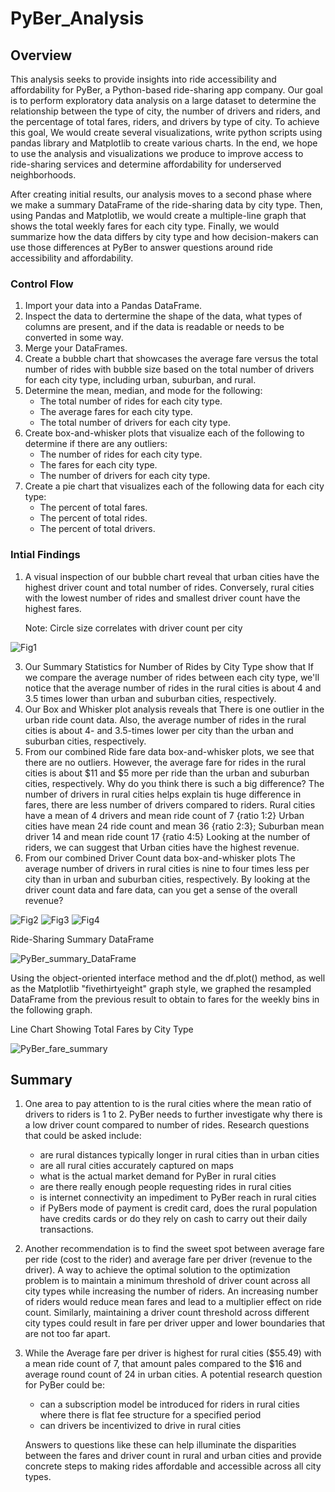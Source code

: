 # PyBer_Analysis
## Overview
This analysis seeks to provide insights into ride accessibility and affordability for PyBer, a Python-based ride-sharing app company. Our goal is to perform exploratory data analysis on a large dataset to determine the relationship between the type of city, the number of drivers and riders, and the percentage of total fares, riders, and drivers by type of city. To achieve this goal, We would create several visualizations, write python scripts using pandas library and Matplotlib to create various charts. In the end, we hope to use the analysis and visualizations we produce to improve access to ride-sharing services and determine affordability for underserved neighborhoods.

After creating initial results, our analysis moves to a second phase where we make a summary DataFrame of the ride-sharing data by city type. Then, using Pandas and Matplotlib, we would create a multiple-line graph that shows the total weekly fares for each city type. Finally, we would summarize how the data differs by city type and how decision-makers can use those differences at PyBer to answer questions around ride accessibility and affordability.

### Control Flow
1. Import your data into a Pandas DataFrame.
2. Inspect the data to dertermine the shape of the data, what types of columns are present, and if the data is readable or needs to be converted in some way.
3. Merge your DataFrames.
4. Create a bubble chart that showcases the average fare versus the total number of rides with bubble size based on the total number of drivers for each city type, including urban, suburban, and rural.
5. Determine the mean, median, and mode for the following:
    - The total number of rides for each city type.
    - The average fares for each city type.
    - The total number of drivers for each city type.
6. Create box-and-whisker plots that visualize each of the following to determine if there are any outliers:
    - The number of rides for each city type.
    - The fares for each city type.
    - The number of drivers for each city type.
7. Create a pie chart that visualizes each of the following data for each city type:
    - The percent of total fares.
    - The percent of total rides.
    - The percent of total drivers.

### Intial Findings
1. A visual inspection of our bubble chart reveal that urban cities have the highest driver count and total number of rides. Conversely, rural cities with the lowest number of rides and smallest driver count have the highest fares.

    Note: Circle size correlates with driver count per city

![Fig1](fig1.png)


3. Our Summary Statistics for Number of Rides by City Type show that If we compare the average number of rides between each city type, we'll notice that the average number of rides in the rural cities is about 4 and 3.5 times lower than urban and suburban cities, respectively.
4. Our Box and Whisker plot analysis reveals that There is one outlier in the urban ride count data. Also, the average number of rides in the rural cities is about 4- and 3.5-times lower per city than the urban and suburban cities, respectively.
5. From our combined Ride fare data box-and-whisker plots, we see that there are no outliers. However, the average fare for rides in the rural cities is about $11 and $5 more per ride than the urban and suburban cities, respectively. Why do you think there is such a big difference? The number of drivers in rural cities helps explain tis huge difference in fares, there are less number of drivers compared to riders. Rural cities have a mean of 4 drivers and mean ride count of 7 {ratio 1:2} Urban cities have mean 24 ride count and mean 36 {ratio 2:3}; Suburban mean driver 14 and mean ride count 17 {ratio 4:5} Looking at the number of riders, we can suggest that Urban cities have the highest revenue.
6. From our combined Driver Count data box-and-whisker plots The average number of drivers in rural cities is nine to four times less per city than in urban and suburban cities, respectively. By looking at the driver count data and fare data, can you get a sense of the overall revenue?


![Fig2](fig2.png)
![Fig3](fig3.png)
![Fig4](fig4.png)


Ride-Sharing Summary DataFrame

![PyBer_summary_DataFrame](pyber_summary_df.png)


Using the object-oriented interface method and the df.plot() method, as well as the Matplotlib "fivethirtyeight" graph style, we graphed the resampled DataFrame from the previous result to obtain to fares for the weekly bins in the following graph.

Line Chart Showing Total Fares by City Type

![PyBer_fare_summary](Total_Fares_by_City_Type.png)



## Summary

1. One area to pay attention to is the rural cities where the mean ratio of drivers to riders is 1 to 2. PyBer needs to further investigate why there is a low driver count compared to number of rides. Research questions that could be asked include:
   - are rural distances typically longer in rural cities than in urban cities
   - are all rural cities accurately captured on maps
   - what is the actual market demand for PyBer in rural cities
   - are there really enough people requesting rides in rural cities
   - is internet connectivity an impediment to PyBer reach in rural cities
   - if PyBers mode of payment is credit card, does the rural population have credits cards or do they rely on cash to carry out their daily transactions.


2. Another recommendation is to find the sweet spot between average fare per ride (cost to the rider) and average fare per driver (revenue to the driver). A way to achieve the optimal solution to the optimization problem is to maintain a minimum threshold of driver count across all city types while increasing the number of riders. An increasing number of riders would reduce mean fares and lead to a multiplier effect on ride count. Similarly, maintaining a driver count threshold across different city types could result in fare per driver upper and lower boundaries that are not too far apart.


3. While the Average fare per driver is highest for rural cities ($55.49) with a mean ride count of 7, that amount pales compared to the $16 and average round count of 24 in urban cities. A potential research question for PyBer could be:
   - can a subscription model be introduced for riders in rural cities where there is flat fee structure for a specified period
   - can drivers be incentivized to drive in rural cities

    Answers to questions like these can help illuminate the disparities between the fares and driver count in rural and urban cities and provide concrete steps to making rides  affordable and accessible across all city types.

